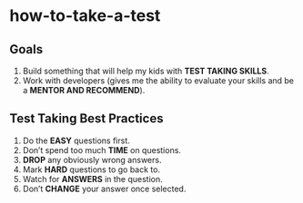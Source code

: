 # how-to-take-a-test
 
## Goals

1. Build something that will help my kids with **TEST TAKING SKILLS**.
2. Work with developers (gives me the ability to evaluate your skills and be a **MENTOR AND RECOMMEND**).

## Test Taking Best Practices

1. Do the **EASY** questions first.
2. Don’t spend too much **TIME** on questions.
3. **DROP** any obviously wrong answers.
4. Mark **HARD** questions to go back to.
5. Watch for **ANSWERS** in the question.
6. Don’t **CHANGE** your answer once selected.
